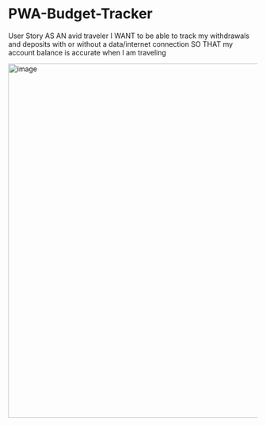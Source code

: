 # PWA-Budget-Tracker

User Story
AS AN avid traveler
I WANT to be able to track my withdrawals and deposits with or without a data/internet connection
SO THAT my account balance is accurate when I am traveling 


<img width="716" alt="image" src="https://user-images.githubusercontent.com/96856996/172299211-1b4feceb-44be-4b63-acfc-fe23153db0bd.png">
